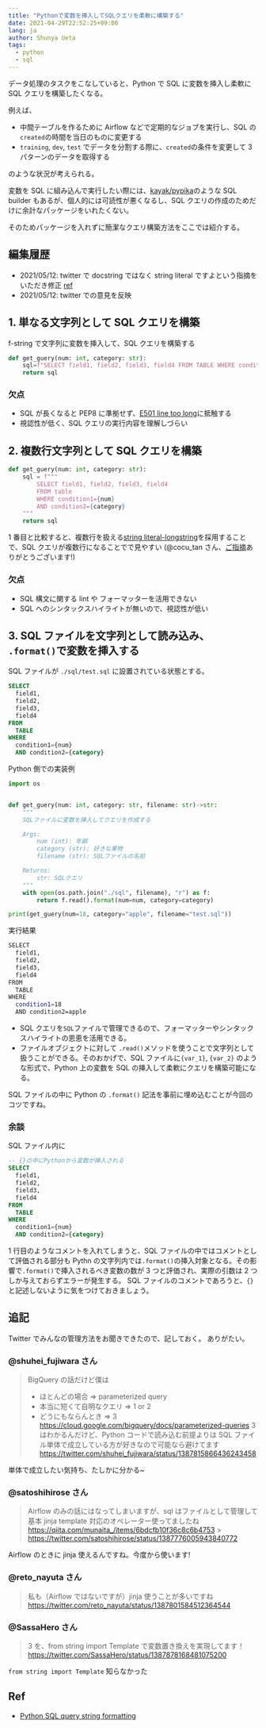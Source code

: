 ```yaml
---
title: "Pythonで変数を挿入してSQLクエリを柔軟に構築する"
date: 2021-04-29T22:52:25+09:00
lang: ja
author: Shunya Ueta
tags:
  - python
  - sql
---
```


データ処理のタスクをこなしていると、Python で SQL に変数を挿入し柔軟に SQL クエリを構築したくなる。

例えば、

- 中間テーブルを作るために Airflow などで定期的なジョブを実行し、SQL の `created`の時間を当日のものに変更する
- `training`, `dev`, `test` でデータを分割する際に、`created`の条件を変更して 3 パターンのデータを取得する

のような状況が考えられる。

変数を SQL に組み込んで実行したい際には、[kayak/pypika](https://github.com/kayak/pypika)のような SQL builder もあるが、個人的には可読性が悪くなるし、SQL クエリの作成のためだけに余計なパッケージをいれたくない。

そのためパッケージを入れずに簡潔なクエリ構築方法をここでは紹介する。

## 編集履歴

- 2021/05/12: twitter で docstring ではなく string literal ですよという指摘をいただき修正 [ref](https://twitter.com/cocu_tan/status/1392481952662310925)
- 2021/05/12: twitter での意見を反映

## 1. 単なる文字列として SQL クエリを構築

f-string で文字列に変数を挿入して、SQL クエリを構築する

```python
def get_guery(num: int, category: str):
	sql=f"SELECT field1, field2, field3, field4 FROM TABLE WHERE condition1={num} AND condition2={category}"
	return sql
```

### 欠点

- SQL が長くなると PEP8 に準拠せず、[E501 line too long](https://www.flake8rules.com/rules/E501.html)に抵触する
- 視認性が低く、SQL クエリの実行内容を理解しづらい

## 2. 複数行文字列として SQL クエリを構築

```python
def get_guery(num: int, category: str):
    sql = f"""
        SELECT field1, field2, field3, field4
        FROM table
        WHERE condition1={num}
        AND condition2={category}
    """
	return sql
```

1 番目と比較すると、複数行を扱える[string literal-longstring](https://docs.python.org/3/reference/lexical_analysis.html#string-and-bytes-literals)を採用することで、SQL クエリが複数行になることでで見やすい (@cocu_tan さん、[ご指摘](https://twitter.com/cocu_tan/status/1392481952662310925)ありがとうございます!)

### 欠点

- SQL 構文に関する lint や フォーマッターを活用できない
- SQL へのシンタックスハイライトが無いので、視認性が低い

## 3. SQL ファイルを文字列として読み込み、 `.format()`で変数を挿入する

SQL ファイルが `./sql/test.sql` に設置されている状態とする。

```sql:test.sql
SELECT
  field1,
  field2,
  field3,
  field4
FROM
  TABLE
WHERE
  condition1={num}
  AND condition2={category}
```

Python 側での実装例

```python
import os


def get_guery(num: int, category: str, filename: str)->str:
    """
    SQLファイルに変数を挿入してクエリを作成する

    Args:
        num (int): 年齢
        category (str): 好きな果物
        filename (str): SQLファイルの名前

    Returns:
        str: SQLクエリ
    """
    with open(os.path.join("./sql", filename), "r") as f:
        return f.read().format(num=num, category=category)

print(get_guery(num=18, category="apple", filename="test.sql"))
```

実行結果

```bash
SELECT
  field1,
  field2,
  field3,
  field4
FROM
  TABLE
WHERE
  condition1=18
  AND condition2=apple
```

- SQL クエリを`SQL`ファイルで管理できるので、フォーマッターやシンタックスハイライトの恩恵を活用できる。
- ファイルオブジェクトに対して `.read()`メソッドを使うことで文字列として扱うことができる。そのおかげで、SQL ファイルに`{var_1}`, `{var_2}` のような形式で、Python 上の変数を SQL の挿入して柔軟にクエリを構築可能になる。

SQL ファイルの中に Python の `.format()` 記法を事前に埋め込むことが今回のコツですね。

### 余談

SQL ファイル内に

```sql:test.sql
-- {}の中にPythonから変数が挿入される
SELECT
  field1,
  field2,
  field3,
  field4
FROM
  TABLE
WHERE
  condition1={num}
  AND condition2={category}
```

1 行目のようなコメントを入れてしまうと、SQL ファイルの中ではコメントとして評価される部分も Pythn の文字列内では`.format()`の挿入対象となる。その影響で`.format()`で挿入されるべき変数の数が 3 つと評価され、実際の引数は 2 つしか与えておらずエラーが発生する。
SQL ファイルのコメントであろうと、`{}`と記述しないように気をつけておきましょう。

## 追記

Twitter でみんなの管理方法をお聞きできたので、記しておく。
ありがたい。

### @shuhei_fujiwara さん

> BigQuery の話だけど僕は
>
> - ほとんどの場合 => parameterized query
> - 本当に短くて自明なクエリ => 1 or 2
> - どうにもならんとき => 3
>   https://cloud.google.com/bigquery/docs/parameterized-queries
>   3 はわかるんだけど、Python コードで読み込む前提よりは SQL ファイル単体で成立している方が好きなので可能なら避けてます
>   https://twitter.com/shuhei_fujiwara/status/1387815866436243458

単体で成立したい気持ち、たしかに分かる~

### @satoshihirose さん

> Airflow のみの話にはなってしまいますが、sql はファイルとして管理して基本 jinja template 対応のオペレーター使ってましたね https://qiita.com/munaita_/items/6bdcfb10f36c8c6b4753 > https://twitter.com/satoshihirose/status/1387776005943840772

Airflow のときに jinja 使えるんですね。今度から使います!

### @reto_nayuta さん

> 私も（Airflow ではないですが）jinja 使うことが多いですね
> https://twitter.com/reto_nayuta/status/1387801584512364544

### @SassaHero さん

> 3 を、from string import Template で変数置き換えを実現してます！
> https://twitter.com/SassaHero/status/1387878168481075200

`from string import Template` 知らなかった

## Ref

- [Python SQL query string formatting](https://stackoverflow.com/questions/5243596/python-sql-query-string-formatting)
